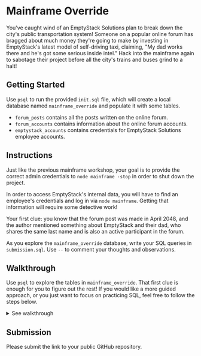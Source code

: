 # Mainframe Override

You've caught wind of an EmptyStack Solutions plan to break down the city's
public transportation system! Someone on a popular online forum has bragged about
much money they're going to make by investing in EmptyStack's latest model of
self-driving taxi, claiming, "My dad works there and he's got some serious inside
intel." Hack into the mainframe again to sabotage their project before all the
city's trains and buses grind to a halt!

## Getting Started

Use `psql` to run the provided `init.sql` file, which will create a local database
named `mainframe_override` and populate it with some tables.

- `forum_posts` contains all the posts written on the online forum.
- `forum_accounts` contains information about the online forum accounts.
- `emptystack_accounts` contains credentials for EmptyStack Solutions employee accounts.

## Instructions

Just like the previous mainframe workshop, your goal is to provide the correct admin
credentials to `node mainframe -stop` in order to shut down the project.

In order to access EmptyStack's internal data, you will have to find an employee's
credentials and log in via `node mainframe`. Getting that information will require
some detective work!

Your first clue: you know that the forum post was made in April 2048, and the author
mentioned something about EmptyStack and their dad, who shares the same last name and
is also an active participant in the forum.

As you explore the `mainframe_override` database, write your SQL queries in
`submission.sql`. Use `--` to comment your thoughts and observations.

## Walkthrough

Use `psql` to explore the tables in `mainframe_override`.
That first clue is enough for you to figure out the rest!
If you would like a more guided approach, or you just want to focus on practicing SQL,
feel free to follow the steps below.

<details>
<summary>See walkthrough</summary>

1. Get the username of the person who made the post about EmptyStack in `forum_posts`.
-- figure out what i can search through the posts
\d forum_posts 

find authors of posts where content had emptystack and dad in their post and the post was made in april
SELECT author FROM forum_posts WHERE content ILIKE '%EmptyStack%' AND content ILIKE '%dad%' AND date BETWEEN '04-01-48' AND '04-30-48';

smart-money-44



2. Get the last name of the person associated with that username in `forum_accounts`.

find accounts where their username is smart-money-44 and display their first and last name
\d forum_accounts
SELECT * FROM forum_accounts WHERE username = 'smart-money-44';
last_name = Steele



3. Find all other accounts with the same last name.
SELECT * FROM forum_accounts WHERE last_name = 'Steele';

4. Find all accounts in `emptystack_accounts` with the same last name.
SELECT * FROM emptystack_accounts WHERE last_name = 'Steele';

5. There will only be one EmptyStack employee with a forum account. Use their credentials
   to access `node mainframe`, which will output a new `sql` file for you to run.

--find the one person that has both an emptystack and forum account (andrew)

SELECT * FROM forum_accounts WHERE last_name = 'Steele';
SELECT * FROM emptystack_accounts WHERE last_name = 'Steele';

username:triple-cart-38
password:password456

6. Find the message in `emptystack_messages` that mentions a project involving
   self-driving taxis. That message is sent from an admin account and also reveals
   the project code.


   --find what i need to search through
   \d emptystack_messages
   
   --find the messages about taxis
   SELECT * FROM emptystack_messages WHERE body ILIKE '%taxi%';

   from your-boss-99

7. Get the credentials for the admin account from `emptystack_accounts`.
SELECT * FROM emptystack_accounts WHERE username = 'your-boss-99';
password: notagaincarter.

8. Get the ID of the project from `emptystack_projects`.

SELECT * FROM emptystack_projects WHERE code = 'TAXI';
id is DczE0v2b

9. Use that information to stop the project: `node mainframe -stop`!

</details>

## Submission

Please submit the link to your public GitHub repository.
